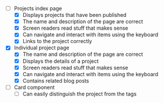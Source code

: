 - [ ] Projects index page
  - [x] Displays projects that have been published
  - [x] The name and description of the page are correct
  - [x] Screen readers read stuff that makes sense
  - [x] Can navigate and interact with items using the keyboard
  - [x] Links to the project correctly
- [x] Individual project page
  - [x] The name and description of the page are correct
  - [x] Displays the details of a project
  - [x] Screen readers read stuff that makes sense
  - [x] Can navigate and interact with items using the keyboard
  - [x] Contains related blog posts
- [ ] Card component
  - [ ] Can easily distinguish the project from the tags
